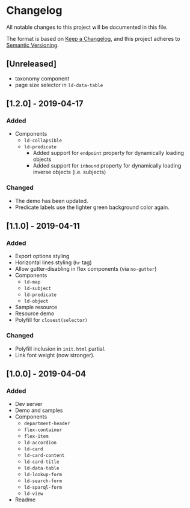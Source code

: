 # Changelog
All notable changes to this project will be documented in this file.

The format is based on [Keep a Changelog](https://keepachangelog.com/en/1.0.0/),
and this project adheres to [Semantic Versioning](https://semver.org/spec/v2.0.0.html).

## [Unreleased]

* taxonomy component
* page size selector in `ld-data-table`

## [1.2.0] - 2019-04-17

### Added

* Components
  * `ld-collapsible`
  * `ld-predicate`
     * Added support for `endpoint` property for dynamically loading objects
     * Added support for `inbound` property for dynamically loading inverse objects (i.e. subjects)

### Changed

* The demo has been updated.
* Predicate labels use the lighter green background color again.

## [1.1.0] - 2019-04-11

### Added

* Export options styling
* Horizontal lines styling (`hr` tag)
* Allow gutter-disabling in flex components (via `no-gutter`)
* Components
  * `ld-map`
  * `ld-subject`
  * `ld-predicate`
  * `ld-object`
* Sample resource
* Resource demo
* Polyfill for `closest(selector)`

### Changed

* Polyfill inclusion in `init.html` partial.
* Link font weight (now stronger).

## [1.0.0] - 2019-04-04

### Added

* Dev server
* Demo and samples
* Components
  * `department-header`
  * `flex-container`
  * `flex-item`
  * `ld-accordion`
  * `ld-card`
  * `ld-card-content`
  * `ld-card-title`
  * `ld-data-table`
  * `ld-lookup-form`
  * `ld-search-form`
  * `ld-sparql-form`
  * `ld-view`
* Readme